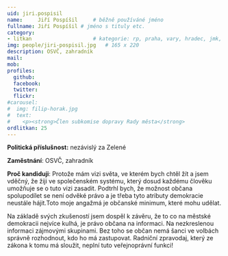 ```yaml
---
uid: jiri.pospisil
name:     Jiří Pospíšil  	# běžně používáné jméno
fullname: Jiří Pospíšil	# jméno s tituly etc.
category:
- litkan                 	# kategorie: rp, praha, vary, hradec, jmk, senat
img: people/jiri-pospisil.jpg   # 165 x 220
description: OSVČ, zahradník
mail:
mob:
profiles:
  github:
  facebook:
  twitter: 
  flickr:
#carousel:
#  img: filip-horak.jpg
#  text:
#    <p><strong>Člen subkomise dopravy Rady města</strong>
ordlitkan: 25
---
```

 
**Politická příslušnost:** nezávislý za Zelené

**Zaměstnání**: OSVČ, zahradník

**Proč kandiduji**: Protože mám vizi světa, ve kterém bych chtěl žít a jsem vděčný, že žiji ve společenském systému, který dosud každému člověku umožňuje se o tuto vizi zasadit. Podtrhl bych, že možnost občana spolupodílet se není odvěké právo a je třeba tyto atributy demokracie neustále hájit.Toto moje angažmá je občanské minimum, které mohu udělat.
 
Na základě svých zkušeností jsem dospěl k závěru, že to co na městské demokracii nejvíce kulhá, je právo občana na informaci. Na nezkreslenou informaci zájmovými skupinami. Bez toho se občan nemá šanci ve volbách správně rozhodnout, kdo ho má zastupovat. Radniční zpravodaj, který ze zákona k tomu má sloužit, neplní tuto veřejnoprávní funkci! 

